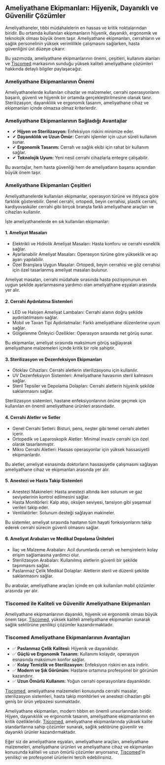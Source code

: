 <h2>Ameliyathane Ekipmanları: Hijyenik, Dayanıklı ve Güvenilir Çözümler</h2>

<p>Ameliyathaneler, tıbbi müdahalelerin en hassas ve kritik noktalarından biridir. Bu ortamda kullanılan ekipmanların hijyenik, dayanıklı, ergonomik ve teknolojik olması büyük önem taşır. Ameliyathane ekipmanları, cerrahların ve sağlık personelinin yüksek verimlilikle çalışmasını sağlarken, hasta güvenliğini üst düzeye çıkarır.</p>

<p>Bu yazımızda, ameliyathane ekipmanlarının önemi, çeşitleri, kullanım alanları ve <a href="https://tiscomed.com/tr/urunler/ameliyathane-muayene-ekipmanlari/">Tiscomed</a> markasının sunduğu yüksek kaliteli ameliyathane çözümleri hakkında detaylı bilgiler paylaşacağız.</p>

<h3>Ameliyathane Ekipmanlarının Önemi</h3>

<p>Ameliyathanelerde kullanılan cihazlar ve malzemeler, cerrahi operasyonların başarılı, güvenli ve hijyenik bir ortamda gerçekleştirilmesine olanak tanır. Sterilizasyon, dayanıklılık ve ergonomik tasarım, ameliyathane cihaz ve ekipmanları içinde olmazsa olmaz kriterlerdir.</p>

<h3>Ameliyathane Ekipmanlarının Sağladığı Avantajlar</h3>

<ul>
  <li>✔ <strong>Hijyen ve Sterilizasyon:</strong> Enfeksiyon riskini minimize eder.</li>
  <li>✔ <strong>Dayanıklılık ve Uzun Ömür:</strong> Cerrahi işlemler için uzun süreli kullanım sunar.</li>
  <li>✔ <strong>Ergonomik Tasarım:</strong> Cerrah ve sağlık ekibi için rahat bir kullanım sağlar.</li>
  <li>✔ <strong>Teknolojik Uyum:</strong> Yeni nesil cerrahi cihazlarla entegre çalışabilir.</li>
</ul>

<p>Bu avantajlar, hem hasta güvenliği hem de ameliyatların başarısı açısından büyük önem taşır.</p>

<h3>Ameliyathane Ekipmanları Çeşitleri</h3>

<p>Ameliyathanelerde kullanılan ekipmanlar, operasyon türüne ve ihtiyaca göre farklılık gösterebilir. Genel cerrahi, ortopedi, beyin cerrahisi, plastik cerrahi, kardiyovasküler cerrahi gibi birçok branşta farklı ameliyathane araçları ve cihazları kullanılır.</p>

<p>İşte ameliyathanelerde en sık kullanılan ekipmanlar:</p>

<h4>1. Ameliyat Masaları</h4>

<ul>
  <li>Elektrikli ve Hidrolik Ameliyat Masaları: Hasta konforu ve cerrahi esneklik sağlar.</li>
  <li>Ayarlanabilir Ameliyat Masaları: Operasyon türüne göre yükseklik ve açı ayarı yapılabilir.</li>
  <li>Özel Branşlara Uygun Masalar: Ortopedi, beyin cerrahisi ve göz cerrahisi için özel tasarlanmış ameliyat masaları bulunur.</li>
</ul>

<p>Ameliyat masaları, cerrahi müdahale sırasında hasta pozisyonunun en uygun şekilde ayarlanmasına yardımcı olan ameliyathane eşyaları arasında yer alır.</p>

<h4>2. Cerrahi Aydınlatma Sistemleri</h4>

<ul>
  <li>LED ve Halojen Ameliyat Lambaları: Cerrahi alanın doğru şekilde aydınlatılmasını sağlar.</li>
  <li>Mobil ve Tavan Tipi Aydınlatmalar: Farklı ameliyathane düzenlerine uyum sağlar.</li>
  <li>Gölgelenme Önleyici Özellikler: Operasyon sırasında net görüş sunar.</li>
</ul>

<p>Bu ekipmanlar, ameliyat sırasında maksimum görüş sağlayarak ameliyathane malzemeleri içinde kritik bir role sahiptir.</p>

<h4>3. Sterilizasyon ve Dezenfeksiyon Ekipmanları</h4>

<ul>
  <li>Otoklav Cihazları: Cerrahi aletlerin sterilizasyonu için kullanılır.</li>
  <li>UV Dezenfeksiyon Sistemleri: Ameliyathane havasının steril kalmasını sağlar.</li>
  <li>Steril Tepsiler ve Depolama Dolapları: Cerrahi aletlerin hijyenik şekilde saklanmasını sağlar.</li>
</ul>

<p>Sterilizasyon sistemleri, hastane enfeksiyonlarının önüne geçmek için kullanılan en önemli ameliyathane ürünleri arasındadır.</p>

<h4>4. Cerrahi Aletler ve Setler</h4>

<ul>
  <li>Genel Cerrahi Setleri: Bisturi, pens, neşter gibi temel cerrahi aletleri içerir.</li>
  <li>Ortopedik ve Laparoskopik Aletler: Minimal invaziv cerrahi için özel olarak tasarlanmıştır.</li>
  <li>Mikro Cerrahi Aletleri: Hassas operasyonlar için yüksek hassasiyetli ekipmanlardır.</li>
</ul>

<p>Bu aletler, ameliyat esnasında doktorların hassasiyetle çalışmasını sağlayan ameliyathane cihaz ve ekipmanları arasında yer alır.</p>

<h4>5. Anestezi ve Hasta Takip Sistemleri</h4>

<ul>
  <li>Anestezi Makineleri: Hasta anestezi altında iken solunum ve gaz seviyelerinin kontrol edilmesini sağlar.</li>
  <li>Hasta Monitörleri: Kalp atışı, oksijen seviyesi, tansiyon gibi yaşamsal verileri takip eder.</li>
  <li>Ventilatörler: Solunum desteği sağlayan makineler.</li>
</ul>

<p>Bu sistemler, ameliyat sırasında hastanın tüm hayati fonksiyonlarını takip ederek cerrahi sürecin güvenli olmasını sağlar.</p>

<h4>6. Ameliyat Arabaları ve Medikal Depolama Üniteleri</h4>

<ul>
  <li>İlaç ve Malzeme Arabaları: Acil durumlarda cerrah ve hemşirelerin kolay erişim sağlamasına yardımcı olur.</li>
  <li>Sterilizasyon Arabaları: Kullanılmış aletlerin güvenli bir şekilde taşınmasını sağlar.</li>
  <li>Paslanmaz Çelik Medikal Dolaplar: Aletlerin steril ve düzenli şekilde saklanmasını sağlar.</li>
</ul>

<p>Bu arabalar, ameliyathane araçları içinde en çok kullanılan mobil çözümler arasında yer alır.</p>

<h3>Tiscomed ile Kaliteli ve Güvenilir Ameliyathane Ekipmanları</h3>

<p>Ameliyathane ekipmanlarının dayanıklı, hijyenik ve ergonomik olması büyük önem taşır. <a href="https://tiscomed.com/tr/urunler/ameliyathane-muayene-ekipmanlari/">Tiscomed</a>, yüksek kaliteli ameliyathane ekipmanları sunarak sağlık sektörüne yenilikçi çözümler kazandırmaktadır.</p>

<h3>Tiscomed Ameliyathane Ekipmanlarının Avantajları</h3>

<ul>
  <li>✅ <strong>Paslanmaz Çelik Kalitesi:</strong> Hijyenik ve dayanıklıdır.</li>
  <li>✅ <strong>Güçlü ve Ergonomik Tasarım:</strong> Kullanımı kolaydır, operasyon esnasında maksimum konfor sağlar.</li>
  <li>✅ <strong>Kolay Temizlik ve Sterilizasyon:</strong> Enfeksiyon riskini en aza indirir.</li>
  <li>✅ <strong>Modern ve Şık Görünüm:</strong> Hastane ortamına profesyonel bir görünüm kazandırır.</li>
  <li>✅ <strong>Uzun Ömürlü Kullanım:</strong> Yoğun cerrahi operasyonlara dayanıklıdır.</li>
</ul>

<p><a href="https://tiscomed.com/tr/urunler/ameliyathane-muayene-ekipmanlari/">Tiscomed</a>, ameliyathane malzemeleri konusunda cerrahi masalar, sterilizasyon sistemleri, hasta takip monitörleri ve anestezi cihazları gibi geniş bir ürün yelpazesi sunmaktadır.</p>

<p>Ameliyathane ekipmanları, modern tıbbın en önemli unsurlarından biridir. Hijyen, dayanıklılık ve ergonomik tasarım, ameliyathane ekipmanlarının en kritik özellikleridir. <a href="https://tiscomed.com/tr/urunler/ameliyathane-muayene-ekipmanlari/">Tiscomed</a>, ameliyathane ekipmanlarında yüksek kalite standartlarına sahip çözümler sunarak, sağlık sektörüne güvenilir ve dayanıklı ürünler kazandırmaktadır.</p>

<p>Eğer siz de ameliyathane eşyaları, ameliyathane araçları, ameliyathane malzemeleri, ameliyathane ürünleri ve ameliyathane cihaz ve ekipmanları konusunda kaliteli ve uzun ömürlü çözümler arıyorsanız, <a href="https://tiscomed.com/tr/urunler/ameliyathane-muayene-ekipmanlari/">Tiscomed</a>’in yenilikçi ve profesyonel ürünlerini tercih edebilirsiniz.</p>
